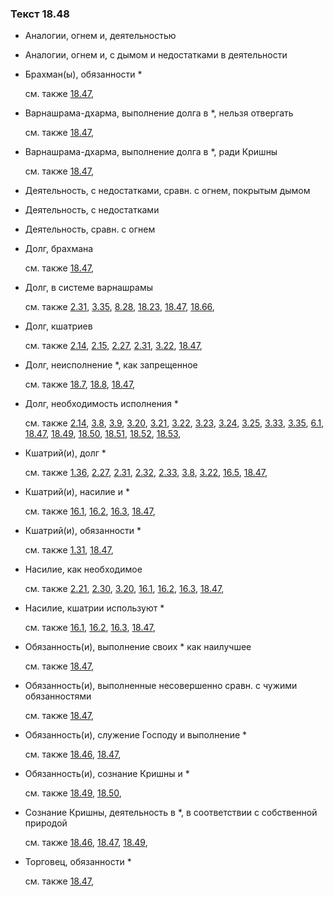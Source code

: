 ### Текст 18.48
	
- Аналогии, огнем и, деятельностью

	
- Аналогии, огнем и, с дымом и недостатками в деятельности

	
- Брахман(ы), обязанности *

	см. также  [18.47](../18/1847.md), 
	
- Варнашрама-дхарма, выполнение долга в *, нельзя отвергать

	см. также  [18.47](../18/1847.md), 
	
- Варнашрама-дхарма, выполнение долга в *, ради Кришны

	см. также  [18.47](../18/1847.md), 
	
- Деятельность, с недостатками, сравн. с огнем, покрытым дымом

	
- Деятельность, с недостатками

	
- Деятельность, сравн. с огнем

	
- Долг, брахмана

	см. также  [18.47](../18/1847.md), 
	
- Долг, в системе варнашрамы

	см. также  [2.31](../02/0231.md),  [3.35](../03/0335.md),  [8.28](../08/0828.md),  [18.23](../18/1823.md),  [18.47](../18/1847.md),  [18.66](../18/1866.md), 
	
- Долг, кшатриев

	см. также  [2.14](../02/0214.md),  [2.15](../02/0215.md),  [2.27](../02/0227.md),  [2.31](../02/0231.md),  [3.22](../03/0322.md),  [18.47](../18/1847.md), 
	
- Долг, неисполнение *, как запрещенное

	см. также  [18.7](../18/1807.md),  [18.8](../18/1808.md),  [18.47](../18/1847.md), 
	
- Долг, необходимость исполнения *

	см. также  [2.14](../02/0214.md),  [3.8](../03/0308.md),  [3.9](../03/0309.md),  [3.20](../03/0320.md),  [3.21](../03/0321.md),  [3.22](../03/0322.md),  [3.23](../03/0323.md),  [3.24](../03/0324.md),  [3.25](../03/0325.md),  [3.33](../03/0333.md),  [3.35](../03/0335.md),  [6.1](../06/0601.md),  [18.47](../18/1847.md),  [18.49](../18/1849.md),  [18.50](../18/1850.md),  [18.51](../18/1851.md),  [18.52](../18/1852.md),  [18.53](../18/1853.md), 
	
- Кшатрий(и), долг *

	см. также  [1.36](../01/0136.md),  [2.27](../02/0227.md),  [2.31](../02/0231.md),  [2.32](../02/0232.md),  [2.33](../02/0233.md),  [3.8](../03/0308.md),  [3.22](../03/0322.md),  [16.5](../16/1605.md),  [18.47](../18/1847.md), 
	
- Кшатрий(и), насилие и *

	см. также  [16.1](../16/1601.md),  [16.2](../16/1602.md),  [16.3](../16/1603.md),  [18.47](../18/1847.md), 
	
- Кшатрий(и), обязанности *

	см. также  [1.31](../01/0131.md),  [18.47](../18/1847.md), 
	
- Насилие, как необходимое

	см. также  [2.21](../02/0221.md),  [2.30](../02/0230.md),  [3.20](../03/0320.md),  [16.1](../16/1601.md),  [16.2](../16/1602.md),  [16.3](../16/1603.md),  [18.47](../18/1847.md), 
	
- Насилие, кшатрии используют *

	см. также  [16.1](../16/1601.md),  [16.2](../16/1602.md),  [16.3](../16/1603.md),  [18.47](../18/1847.md), 
	
- Обязанность(и), выполнение своих * как наилучшее

	см. также  [18.47](../18/1847.md), 
	
- Обязанность(и), выполненные несовершенно сравн. с чужими обязанностями

	см. также  [18.47](../18/1847.md), 
	
- Обязанность(и), служение Господу и выполнение *

	см. также  [18.46](../18/1846.md),  [18.47](../18/1847.md), 
	
- Обязанность(и), сознание Кришны и *

	см. также  [18.49](../18/1849.md),  [18.50](../18/1850.md), 
	
- Сознание Кришны, деятельность в *, в соответствии с собственной природой

	см. также  [18.46](../18/1846.md),  [18.47](../18/1847.md),  [18.49](../18/1849.md), 
	
- Торговец, обязанности *

	см. также  [18.47](../18/1847.md), 
